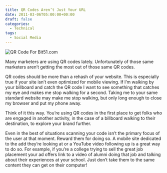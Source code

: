 ```yaml
---
title: QR Codes Aren’t Just Your URL
date: 2011-03-06T05:00:00+00:00
draft: false
categories:
  - Technical
tags:
  - Social Media
---
```


![QR Code For Bit51.com](/images/2011/03/Bit51-QR-Code.png)

Many marketers are using QR codes lately. Unfortunately of those same marketers aren’t getting the most out of those same QR codes.

QR codes should be more than a rehash of your website. This is especially true if your site isn’t even optimized for mobile viewing. If I’m walking by your billboard and catch the QR code I want to see something that catches my eye and makes me stop walking for a second. Taking me to your same standard website may make me stop walking, but only long enough to close my browser and put my phone away.

Think of it this way. You’re using QR codes in the first place to get folks who are engaged in another activity, in the case of a billboard walking to their destination, to explore your brand further.

Even in the best of situations scanning your code isn’t the primary focus of the user at that moment. Reward them for doing so. A mobile site dedicated to the add they’re looking at or a YouTube video following up is a great way to do so. For example, if you’re a college trying to sell the great job placement your ad offers link to a video of alumni doing that job and talking about their experiences at your school. Just don’t take them to the same content they can get on their computer!